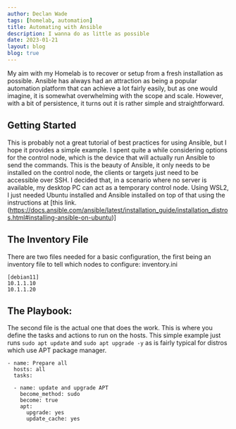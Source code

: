 ```yaml
---
author: Declan Wade
tags: [homelab, automation]
title: Automating with Ansible
description: I wanna do as little as possible
date: 2023-01-21
layout: blog
blog: true
---
```


My aim with my Homelab is to recover or setup from a fresh installation as possible. Ansible has always had an attraction as being a popular automation platform that can achieve a lot fairly easily, but as one would imagine, it is somewhat overwhelming with the scope and scale.
However, with a bit of persistence, it turns out it is rather simple and straightforward.

## Getting Started

This is probably not a great tutorial of best practices for using Ansible, but I hope it provides a simple example. 
I spent quite a while considering options for the control node, which is the device that will actually run Ansible to send the commands. This is the beauty of Ansible, it only needs to be installed on the control node, the clients or targets just need to be accessible over SSH. 
I decided that, in a scenario where no server is available, my desktop PC can act as a temporary control node. Using WSL2, I just needed Ubuntu installed and Ansible installed on top of that using the instructions at [this link.(https://docs.ansible.com/ansible/latest/installation_guide/installation_distros.html#installing-ansible-on-ubuntu)]

## The Inventory File

There are two files needed for a basic configuration, the first being an inventory file to tell which nodes to configure:
inventory.ini
```
[debian11]
10.1.1.10
10.1.1.20
```

## The Playbook:

The second file is the actual one that does the work. This is where you define the tasks and actions to run on the hosts. 
This simple example just runs ```sudo apt update``` and ```sudo apt upgrade -y``` as is fairly typical for distros which use APT package manager. 

```
- name: Prepare all
  hosts: all  
  tasks:

  - name: update and upgrade APT
    become_method: sudo
    become: true
    apt:
      upgrade: yes
      update_cache: yes
 ```
 
